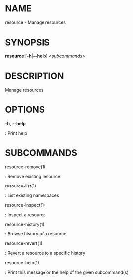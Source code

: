 # NAME

resource - Manage resources

# SYNOPSIS

**resource** \[**-h**\|**\--help**\] \<*subcommands*\>

# DESCRIPTION

Manage resources

# OPTIONS

**-h**, **\--help**

:   Print help

# SUBCOMMANDS

resource-remove(1)

:   Remove existing resource

resource-list(1)

:   List existing namespaces

resource-inspect(1)

:   Inspect a resource

resource-history(1)

:   Browse history of a resource

resource-revert(1)

:   Revert a resource to a specific history

resource-help(1)

:   Print this message or the help of the given subcommand(s)
